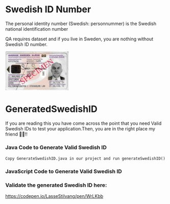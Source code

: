 
# Swedish ID Number
The personal identity number (Swedish: personnummer) is the Swedish national identification number

QA requires dataset and if you live in Sweden, you are nothing without Swedish ID number.

![Swedish_ID](specimen_ID.png)

# GeneratedSwedishID
If you are reading this you have come across the point that you need Valid Swedish IDs to test your application.Then, you are in the right place my friend 🖖🏻!!

### Java Code to Generate Valid Swedish ID
    Copy GenerateSwedishID.java in our project and run generateSwedishID()

### JavaScript Code to Generate Valid Swedish ID

### Validate the generated Swedish ID here:
  https://codepen.io/LasseStilvang/pen/WrLKbb

